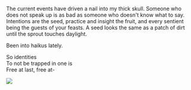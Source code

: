 The current events have driven a nail into my thick skull. Someone who does not speak up is as bad as someone who doesn't know what to say. Intentions are the seed, practice and insight the fruit, and every sentient being the guests of your feasts. A seed looks the same as a patch of dirt until the sprout touches daylight.

Been into haikus lately.

So identities  
To not be trapped in one is  
Free at last, free at-  

![](https://milwaukeenns.org/wp-content/uploads/2020/05/george-floyd.jpg)